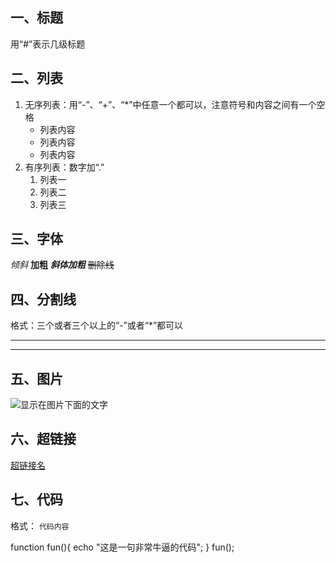 ## 一、标题
用“#”表示几级标题

## 二、列表
1. 无序列表：用“-”、“+”、“*”中任意一个都可以，注意符号和内容之间有一个空格
   - 列表内容
   + 列表内容
   * 列表内容
2. 有序列表：数字加“.”
   1. 列表一
   2. 列表二
   3. 列表三

## 三、字体
*倾斜*
**加粗**
***斜体加粗***
~~删除线~~

## 四、分割线
格式：三个或者三个以上的“-”或者“*”都可以

***
---

## 五、图片
![显示在图片下面的文字](图片地址 "图片标题")

## 六、超链接
[超链接名](超链接地址 "超链接title")

## 七、代码
格式：
    `代码内容`

function fun(){
  echo "这是一句非常牛逼的代码";
}
fun();





